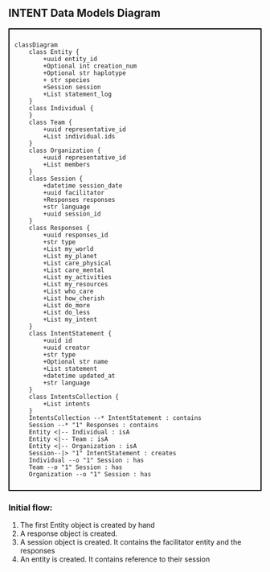 ## INTENT Data Models Diagram

<div style="border: 2px solid black; padding: 10px;">

```mermaid
classDiagram
    class Entity {
        +uuid entity_id
        +Optional int creation_num
        +Optional str haplotype
        + str species
        +Session session
        +List statement_log
    }
    class Individual {
    }
    class Team {
        +uuid representative_id
        +List individual.ids
    }
    class Organization {
        +uuid representative_id
        +List members
    }
    class Session {
        +datetime session_date
        +uuid facilitator
        +Responses responses
        +str language
        +uuid session_id
    }
    class Responses {
        +uuid responses_id
        +str type
        +List my_world
        +List my_planet
        +List care_physical
        +List care_mental
        +List my_activities
        +List my_resources
        +List who_care
        +List how_cherish
        +List do_more
        +List do_less
        +List my_intent
    }
    class IntentStatement {
        +uuid id
        +uuid creator
        +str type
        +Optional str name
        +List statement
        +datetime updated_at
        +str language
    }
    class IntentsCollection {
        +List intents
    }
    IntentsCollection --* IntentStatement : contains
    Session --* "1" Responses : contains
    Entity <|-- Individual : isA
    Entity <|-- Team : isA
    Entity <|-- Organization : isA
    Session--|> "1" IntentStatement : creates
    Individual --o "1" Session : has
    Team --o "1" Session : has
    Organization --o "1" Session : has

```

</div>

### Initial flow: 
1. The first Entity object is created by hand   
2. A response object is created. 
3. A session object is created. It contains the facilitator entity and the responses
4. An entity is created. It contains reference to their session
